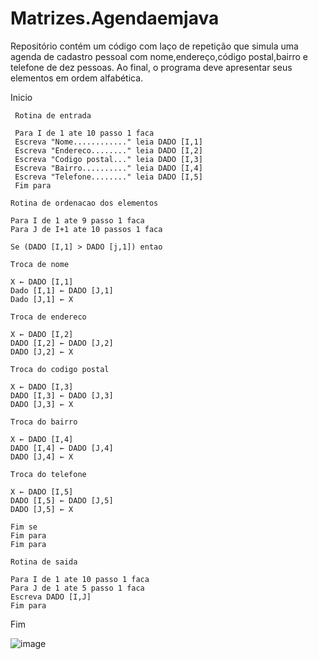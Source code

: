 # Matrizes.Agendaemjava
Repositório contém um código com laço de repetição que simula uma agenda de cadastro pessoal com nome,endereço,código postal,bairro e telefone de dez pessoas. Ao final, o programa deve apresentar seus elementos em ordem alfabética.

  Inicio
    
     Rotina de entrada 
 
     Para I de 1 ate 10 passo 1 faca
     Escreva "Nome............" leia DADO [I,1]
     Escreva "Endereco........" leia DADO [I,2]
     Escreva "Codigo postal..." leia DADO [I,3]
     Escreva "Bairro.........." leia DADO [I,4]
     Escreva "Telefone........" leia DADO [I,5]
     Fim para
 
    Rotina de ordenacao dos elementos
 
    Para I de 1 ate 9 passo 1 faca
    Para J de I+1 ate 10 passos 1 faca
 
    Se (DADO [I,1] > DADO [j,1]) entao
 
    Troca de nome
 
    X ← DADO [I,1] 
    Dado [I,1] ← DADO [J,1]
    Dado [J,1] ← X
 
    Troca de endereco
  
    X ← DADO [I,2]
    DADO [I,2] ← DADO [J,2]
    DADO [J,2] ← X
 
    Troca do codigo postal
 
    X ← DADO [I,3]
    DADO [I,3] ← DADO [J,3]
    DADO [J,3] ← X
 
    Troca do bairro
 
    X ← DADO [I,4]
    DADO [I,4] ← DADO [J,4]
    DADO [J,4] ← X
 
    Troca do telefone
 
    X ← DADO [I,5]
    DADO [I,5] ← DADO [J,5]
    DADO [J,5] ← X
 
    Fim se
    Fim para
    Fim para
 
    Rotina de saida
 
    Para I de 1 ate 10 passo 1 faca
    Para J de 1 ate 5 passo 1 faca
    Escreva DADO [I,J]
    Fim para
 Fim 
 
![image](https://user-images.githubusercontent.com/99374140/173404787-b6afb9a0-d990-4a60-b6ea-dff57c651ae3.png)

